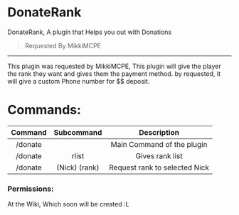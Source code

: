 # DonateRank
DonateRank, A plugin that Helps you out with Donations

> Requested By MikkiMCPE
-------------
This plugin was requested by MikkiMCPE,
This plugin will give the player the rank they want
and gives them the payment method. by requested, it will give 
a custom Phone number for $$ deposit.

# Commands:
| Command | Subcommand | Description |
| :---: | :---: | :---: |
| /donate | | Main Command of the plugin |
| /donate | rlist | Gives rank list |
| /donate | (Nick) (rank) | Request rank to selected Nick |

### Permissions:
At the Wiki,
Which soon will be created :L

